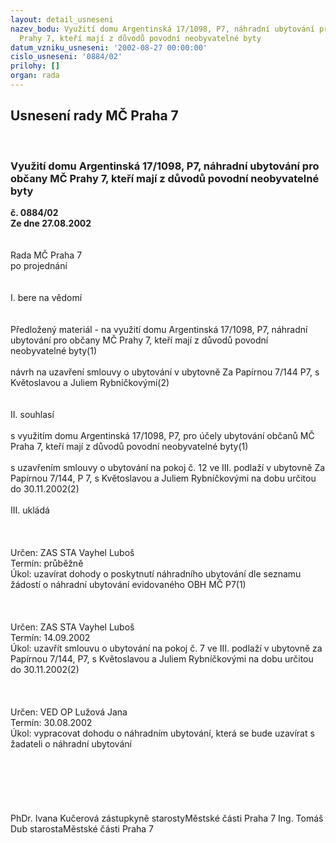 ```yaml
---
layout: detail_usneseni
nazev_bodu: Využití domu Argentinská 17/1098, P7, náhradní ubytování pro občany MČ
  Prahy 7, kteří mají z důvodů povodní neobyvatelné byty
datum_vzniku_usneseni: '2002-08-27 00:00:00'
cislo_usneseni: '0884/02'
prilohy: []
organ: rada
---
```

<div id="ucUsn_pList" class="usn">
	<span><h2>Usnesení rady MČ Praha 7 </h2>
<br></span><div class="standBody">
<span><h3>Využití domu Argentinská 17/1098, P7, náhradní ubytování pro občany MČ Prahy 7, kteří mají z důvodů povodní neobyvatelné byty</h3></span><div class="center">
		<strong>č. 0884/02</strong><br>
	</div>
<div class="center">
		<strong>Ze dne 27.08.2002</strong><br><br>
	</div>
<br>Rada MČ Praha 7<br>po projednání<br><br><br>I.	bere na vědomí<br><br> <br>Předložený materiál - na využití domu Argentinská 17/1098, P7, náhradní ubytování pro občany MČ Prahy 7, kteří mají z důvodů povodní neobyvatelné byty(1)<br><br>návrh na uzavření smlouvy o ubytování v ubytovně Za Papírnou 7/144 P7, s Květoslavou a Juliem Rybníčkovými(2)<br><br><br>II. souhlasí<br><br>s využitím domu Argentinská 17/1098, P7, pro účely ubytování občanů MČ Praha 7, kteří mají z důvodů povodní neobyvatelné byty(1)<br><br>s uzavřením smlouvy o ubytování na pokoj č. 12 ve III. podlaží v ubytovně Za Papírnou 7/144, P 7, s Květoslavou a Juliem Rybníčkovými na dobu určitou do 30.11.2002(2)<br><br>III.	ukládá <br><br><br> <br>Určen:	ZAS STA Vayhel Luboš<br>Termín: průběžně<br>Úkol:	uzavírat dohody o poskytnutí náhradního ubytování dle seznamu žádostí o náhradní ubytování evidovaného OBH MČ P7(1)<br> <br><br> <br>Určen:	ZAS STA Vayhel Luboš<br>Termín: 14.09.2002<br>Úkol:	uzavřít smlouvu o ubytování na pokoj č. 7 ve III. podlaží v ubytovně za Papírnou 7/144, P7, s Květoslavou a Juliem Rybníčkovými na dobu určitou do 30.11.2002(2)   <br> <br><br><br>Určen:	VED OP Lužová Jana<br>Termín: 30.08.2002<br>Úkol:	vypracovat dohodu o náhradním ubytování, která se bude uzavírat s žadateli o náhradní ubytování<br> <br><br><br><br> <br>	<br>PhDr. Ivana Kučerová zástupkyně starostyMěstské části Praha 7	Ing. Tomáš Dub starostaMěstské části Praha 7<br>	<br><br>
</div>
</div>